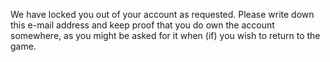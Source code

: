 We have locked you out of your account as requested. Please write down this e-mail address and keep proof that you do own the account somewhere, as you might be asked for it when (if) you wish to return to the game.